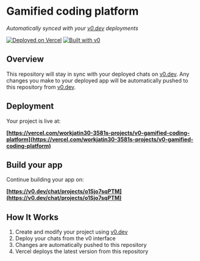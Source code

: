 # Gamified coding platform

*Automatically synced with your [v0.dev](https://v0.dev) deployments*

[![Deployed on Vercel](https://img.shields.io/badge/Deployed%20on-Vercel-black?style=for-the-badge&logo=vercel)](https://vercel.com/workjatin30-3581s-projects/v0-gamified-coding-platform)
[![Built with v0](https://img.shields.io/badge/Built%20with-v0.dev-black?style=for-the-badge)](https://v0.dev/chat/projects/o1Sjo7sqPTM)

## Overview

This repository will stay in sync with your deployed chats on [v0.dev](https://v0.dev).
Any changes you make to your deployed app will be automatically pushed to this repository from [v0.dev](https://v0.dev).

## Deployment

Your project is live at:

**[https://vercel.com/workjatin30-3581s-projects/v0-gamified-coding-platform](https://vercel.com/workjatin30-3581s-projects/v0-gamified-coding-platform)**

## Build your app

Continue building your app on:

**[https://v0.dev/chat/projects/o1Sjo7sqPTM](https://v0.dev/chat/projects/o1Sjo7sqPTM)**

## How It Works

1. Create and modify your project using [v0.dev](https://v0.dev)
2. Deploy your chats from the v0 interface
3. Changes are automatically pushed to this repository
4. Vercel deploys the latest version from this repository
